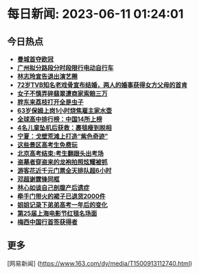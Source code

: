 
# 每日新闻: 2023-06-11 01:24:01
## 今日热点

- **[曼城首夺欧冠](https://www.163.com/search?keyword=%E6%9B%BC%E5%9F%8E%E9%A6%96%E5%A4%BA%E6%AC%A7%E5%86%A0)**
- **[广州拟分路段分时段限行电动自行车](https://www.163.com/search?keyword=%E5%B9%BF%E5%B7%9E%E6%8B%9F%E5%88%86%E8%B7%AF%E6%AE%B5%E5%88%86%E6%97%B6%E6%AE%B5%E9%99%90%E8%A1%8C%E7%94%B5%E5%8A%A8%E8%87%AA%E8%A1%8C%E8%BD%A6)**
- **[林志玲宣告退出演艺圈](https://www.163.com/search?keyword=%E6%9E%97%E5%BF%97%E7%8E%B2%E5%AE%A3%E5%91%8A%E9%80%80%E5%87%BA%E6%BC%94%E8%89%BA%E5%9C%88)**
- **[72岁TVB知名老戏骨宣布结婚，两人的婚事获得女方父母的首肯](https://www.163.com/search?keyword=72%E5%B2%81TVB%E7%9F%A5%E5%90%8D%E8%80%81%E6%88%8F%E9%AA%A8%E5%AE%A3%E5%B8%83%E7%BB%93%E5%A9%9A%EF%BC%8C%E4%B8%A4%E4%BA%BA%E7%9A%84%E5%A9%9A%E4%BA%8B%E8%8E%B7%E5%BE%97%E5%A5%B3%E6%96%B9%E7%88%B6%E6%AF%8D%E7%9A%84%E9%A6%96%E8%82%AF)**
- **[女子不慎弄碎翡翠遭商家索赔三万](https://www.163.com/search?keyword=%E5%A5%B3%E5%AD%90%E4%B8%8D%E6%85%8E%E5%BC%84%E7%A2%8E%E7%BF%A1%E7%BF%A0%E9%81%AD%E5%95%86%E5%AE%B6%E7%B4%A2%E8%B5%94%E4%B8%89%E4%B8%87)**
- **[胖东来荔枝打开全是虫子](https://www.163.com/search?keyword=%E8%83%96%E4%B8%9C%E6%9D%A5%E8%8D%94%E6%9E%9D%E6%89%93%E5%BC%80%E5%85%A8%E6%98%AF%E8%99%AB%E5%AD%90)**
- **[63岁保姆上岗1小时烧焦雇主家水壶](https://www.163.com/search?keyword=63%E5%B2%81%E4%BF%9D%E5%A7%86%E4%B8%8A%E5%B2%971%E5%B0%8F%E6%97%B6%E7%83%A7%E7%84%A6%E9%9B%87%E4%B8%BB%E5%AE%B6%E6%B0%B4%E5%A3%B6)**
- **[全球高中排行榜：中国14所上榜](https://www.163.com/search?keyword=%E5%85%A8%E7%90%83%E9%AB%98%E4%B8%AD%E6%8E%92%E8%A1%8C%E6%A6%9C%EF%BC%9A%E4%B8%AD%E5%9B%BD14%E6%89%80%E4%B8%8A%E6%A6%9C)**
- **[4名儿童坠机后获救：裹毯瘦到脱相](https://www.163.com/search?keyword=4%E5%90%8D%E5%84%BF%E7%AB%A5%E5%9D%A0%E6%9C%BA%E5%90%8E%E8%8E%B7%E6%95%91%EF%BC%9A%E8%A3%B9%E6%AF%AF%E7%98%A6%E5%88%B0%E8%84%B1%E7%9B%B8)**
- **[宁夏：戈壁荒滩上打造“紫色奇迹”](https://www.163.com/search?keyword=%E5%AE%81%E5%A4%8F%EF%BC%9A%E6%88%88%E5%A3%81%E8%8D%92%E6%BB%A9%E4%B8%8A%E6%89%93%E9%80%A0%E2%80%9C%E7%B4%AB%E8%89%B2%E5%A5%87%E8%BF%B9%E2%80%9D)**
- **[这些景区高考生免费玩](https://www.163.com/search?keyword=%E8%BF%99%E4%BA%9B%E6%99%AF%E5%8C%BA%E9%AB%98%E8%80%83%E7%94%9F%E5%85%8D%E8%B4%B9%E7%8E%A9)**
- **[北京高考结束:考生翻跟头出考场](https://www.163.com/search?keyword=%E5%8C%97%E4%BA%AC%E9%AB%98%E8%80%83%E7%BB%93%E6%9D%9F+%E8%80%83%E7%94%9F%E7%BF%BB%E8%B7%9F%E5%A4%B4%E5%87%BA%E8%80%83%E5%9C%BA)**
- **[盗墓者穿盗来的龙袍拍照炫耀被抓](https://www.163.com/search?keyword=%E7%9B%97%E5%A2%93%E8%80%85%E7%A9%BF%E7%9B%97%E6%9D%A5%E7%9A%84%E9%BE%99%E8%A2%8D%E6%8B%8D%E7%85%A7%E7%82%AB%E8%80%80%E8%A2%AB%E6%8A%93)**
- **[游客花近千元门票全天排队超6小时](https://www.163.com/search?keyword=%E6%B8%B8%E5%AE%A2%E8%8A%B1%E8%BF%91%E5%8D%83%E5%85%83%E9%97%A8%E7%A5%A8%E5%85%A8%E5%A4%A9%E6%8E%92%E9%98%9F%E8%B6%856%E5%B0%8F%E6%97%B6)**
- **[邓超谢霆锋同框](https://www.163.com/search?keyword=%E9%82%93%E8%B6%85%E8%B0%A2%E9%9C%86%E9%94%8B%E5%90%8C%E6%A1%86)**
- **[林心如谈自己剖腹产后遗症](https://www.163.com/search?keyword=%E6%9E%97%E5%BF%83%E5%A6%82%E8%B0%88%E8%87%AA%E5%B7%B1%E5%89%96%E8%85%B9%E4%BA%A7%E5%90%8E%E9%81%97%E7%97%87)**
- **[牵手门带火的裙子已退货2000件](https://www.163.com/search?keyword=%E7%89%B5%E6%89%8B%E9%97%A8%E5%B8%A6%E7%81%AB%E7%9A%84%E8%A3%99%E5%AD%90%E5%B7%B2%E9%80%80%E8%B4%A72000%E4%BB%B6)**
- **[姐姐记录下弟弟高考一年后的变化](https://www.163.com/search?keyword=%E5%A7%90%E5%A7%90%E8%AE%B0%E5%BD%95%E4%B8%8B%E5%BC%9F%E5%BC%9F%E9%AB%98%E8%80%83%E4%B8%80%E5%B9%B4%E5%90%8E%E7%9A%84%E5%8F%98%E5%8C%96)**
- **[第25届上海电影节红毯名场面](https://www.163.com/search?keyword=%E7%AC%AC25%E5%B1%8A%E4%B8%8A%E6%B5%B7%E7%94%B5%E5%BD%B1%E8%8A%82%E7%BA%A2%E6%AF%AF%E5%90%8D%E5%9C%BA%E9%9D%A2)**
- **[梅西中国行首签获得者](https://www.163.com/search?keyword=%E6%A2%85%E8%A5%BF%E4%B8%AD%E5%9B%BD%E8%A1%8C%E9%A6%96%E7%AD%BE%E8%8E%B7%E5%BE%97%E8%80%85)**

## 更多
[网易新闻] (https://www.163.com/dy/media/T1500913112740.html)
